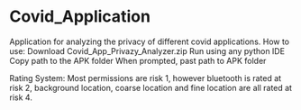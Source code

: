 # Covid_Application
Application for analyzing the privacy of different covid applications.
How to use:
Download Covid_App_Privazy_Analyzer.zip
Run using any python IDE
Copy path to the APK folder
When prompted, past path to APK folder

Rating System:
Most permissions are risk 1, however bluetooth is rated at risk 2, background location, coarse location and fine location are all rated at risk 4.
